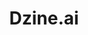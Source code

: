 ---
title: Dzine.ai
description: Dzine.AI goes beyond basic design tools. It leverages cutting-edge AI technology to assist you throughout the design process. 1  Generate unique design concepts based on your input, refine your designs with AI-powered suggestions, and ensure brand consistency with its AI-powered color palette and font pairing tools. Dzine.AI is your one-stop shop for creating professional and impactful designs with the help of AI.
tags: ["chat", "assistant", "freemium"]
type:   Freenium
image: https://encrypted-tbn0.gstatic.com/images?q=tbn:ANd9GcTUDhcvQkw69vAtCxmBDiCRvZlA6DQck0TVkdEaN_s9o9Odb3WLlunRgMw9iKgpI5rxewg&usqp=CAU
link: 
---